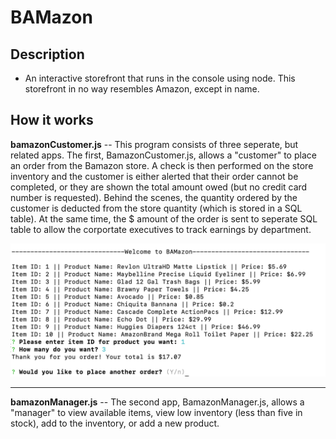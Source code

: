 # BAMazon

## Description

* An interactive storefront that runs in the console using node. This storefront in no way resembles Amazon, except in name.

## How it works

**bamazonCustomer.js** -- This program consists of three seperate, but related apps. The first, BamazonCustomer.js, allows a "customer" to place an order from the Bamazon store. A check is then performed on the store inventory and the customer is either alerted that their order cannot be completed, or they are shown the total amount owed (but no credit card number is requested). Behind the scenes, the quantity ordered by the customer is deducted from the store quantity (which is stored in a SQL table). At the same time, the $ amount of the order is sent to seperate SQL table to allow the corportate executives to track earnings by department.

<kbd>
  <img src="images/bamazonCustomer.png">
</kbd>

---------------------------------------------------------------------------------------

**bamazonManager.js** -- The second app, BamazonManager.js, allows a "manager" to view available items, view low inventory (less than five in stock), add to the inventory, or add a new product.

